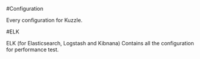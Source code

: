 #Configuration

Every configuration for Kuzzle.


#ELK

ELK (for Elasticsearch, Logstash and Kibnana) Contains all the configuration for performance test.
